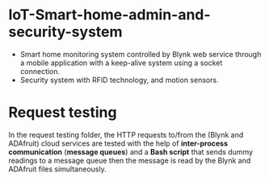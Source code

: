 # IoT-Smart-home-admin-and-security-system
- Smart home monitoring system controlled by Blynk web service through a mobile application with a keep-alive system using a socket connection.
- Security system with RFID technology, and motion sensors.

# Request testing
In the request testing folder, the HTTP requests to/from the (Blynk and ADAfruit) cloud services are tested with the help of **inter-process communication** (**message queues**) and a **Bash script** that 
sends dummy readings to a message queue then the message is read by the Blynk and ADAfruit files simultaneously.
